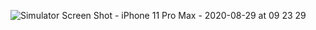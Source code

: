 ![Simulator Screen Shot - iPhone 11 Pro Max - 2020-08-29 at 09 23 29](https://user-images.githubusercontent.com/26844387/91628040-a5f9ad80-e9d9-11ea-8c55-618a2d6ab9f2.png)
